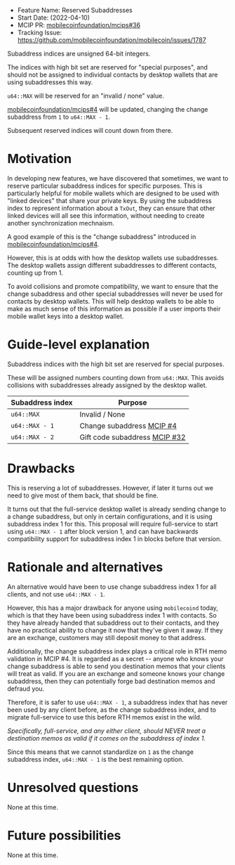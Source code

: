 - Feature Name: Reserved Subaddresses
- Start Date: (2022-04-10)
- MCIP PR: [mobilecoinfoundation/mcips#36](https://github.com/mobilecoinfoundation/mcips/pull/36)
- Tracking Issue: https://github.com/mobilecoinfoundation/mobilecoin/issues/1787

[summary]: #summary

Subaddress indices are unsigned 64-bit integers.

The indices with high bit set are reserved for "special purposes", and should
not be assigned to individual contacts by desktop wallets that are using subaddresses this way.

`u64::MAX` will be reserved for an "invalid / none" value.

[mobilecoinfoundation/mcips#4](https://github.com/mobilecoinfoundation/mcips/pull/4) will be updated,
changing the change subaddress from `1` to `u64::MAX - 1`.

Subsequent reserved indices will count down from there.

# Motivation
[motivation]: #motivation

In developing new features, we have discovered that sometimes, we want to reserve particular subaddress
indices for specific purposes. This is particularly helpful for mobile wallets which are designed to
be used with "linked devices" that share your private keys. By using the subaddress index to represent
information about a `TxOut`, they can ensure that other linked devices will all see this information,
without needing to create another synchronization mechnaism.

A good example of this is the "change subaddress" introduced in
[mobilecoinfoundation/mcips#4](https://github.com/mobilecoinfoundation/mcips/pull/4).

However, this is at odds with how the desktop wallets use subaddresses. The desktop wallets
assign different subaddresses to different contacts, counting up from 1.

To avoid collisions and promote compatibility, we want to ensure that the change subaddress and other
special subaddresses will never be used for contacts by desktop wallets. This will help desktop wallets
to be able to make as much sense of this information as possible if a user imports their mobile wallet keys
into a desktop wallet.

# Guide-level explanation
[guide-level-explanation]: #guide-level-explanation

Subaddress indices with the high bit set are reserved for special purposes.

These will be assigned numbers counting down from `u64::MAX`. This avoids collisions
with subaddresses already assigned by the desktop wallet.

| Subaddress index | Purpose         |
| ---------------- | --------------- |
| `u64::MAX`       | Invalid / None      |
| `u64::MAX - 1`   | Change subaddress [MCIP #4](https://github.com/mobilecoinfoundation/mcips/pull/4)      |
| `u64::MAX - 2`   | Gift code subaddress [MCIP #32](https://github.com/mobilecoinfoundation/mcips/pull/32) |

# Drawbacks
[drawbacks]: #drawbacks

This is reserving a lot of subaddresses. However, if later it turns out we need to
give most of them back, that should be fine.

It turns out that the full-service desktop wallet is already sending change to a change subaddress,
but only in certain configurations, and it is using subaddress index 1 for this.
This proposal will require full-service to start using `u64::MAX - 1` after block version 1,
and can have backwards compatibility support for subaddress index 1 in blocks before that version.

# Rationale and alternatives
[rationale-and-alternatives]: #rationale-and-alternatives

An alternative would have been to use change subaddress index 1 for all clients, and not use `u64::MAX - 1`.

However, this has a major drawback for anyone using `mobilecoind` today, which is that they have been using
subaddress index 1 with contacts. So they have already handed that subaddress out to their contacts, and they
have no practical ability to change it now that they've given it away. If they are an exchange, customers may
still deposit money to that address.

Additionally, the change subaddress index plays a critical role in RTH memo validation in MCIP #4.
It is regarded as a secret -- anyone who knows your change subaddress is able to send you destination memos
that your clients will treat as valid. If you are an exchange and someone knows your change subaddress, then
they can potentially forge bad destination memos and defraud you.

Therefore, it is safer to use `u64::MAX - 1`, a subaddress index that has never been used by any client before,
as the change subaddress index, and to migrate full-service to use this before RTH memos exist in the wild.

*Specifically, full-service, and any either client, should NEVER treat a destination memos as valid if it comes
on the subaddress of index 1.*

Since this means that we cannot standardize on `1` as the change subaddress index, `u64::MAX - 1` is the best
remaining option.

# Unresolved questions
[unresolved-questions]: #unresolved-questions

None at this time.

# Future possibilities
[future-possibilities]: #future-possibilities

None at this time.
